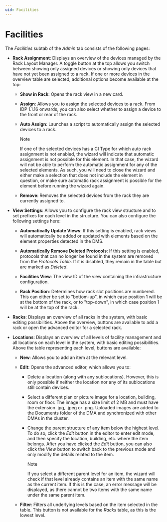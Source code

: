 ```yaml
---
uid: Facilities
---
```


# Facilities

The *Facilities* subtab of the *Admin* tab consists of the following pages:

- **Rack Assignment**: Displays an overview of the devices managed by the Rack Layout Manager. A toggle button at the top allows you switch between showing only assigned devices or showing only devices that have not yet been assigned to a rack. If one or more devices in the overview table are selected, additional options become available at the top:

  - **Show in Rack**: Opens the rack view in a new card.

  - **Assign**: Allows you to assign the selected devices to a rack. From IDP 1.1.16 onwards, you can also select whether to assign a device to the front or rear of the rack.

  - **Auto Assign**: Launches a script to automatically assign the selected devices to a rack.

    > [!NOTE]
    > If one of the selected devices has a CI Type for which auto rack assignment is not enabled, the wizard will indicate that automatic assignment is not possible for this element. In that case, the wizard will not be able to perform the automatic assignment for any of the selected elements. As such, you will need to close the wizard and either make a selection that does not include the element in question, or make sure automatic rack assignment is possible for the element before running the wizard again.

  - **Remove**: Removes the selected devices from the rack they are currently assigned to.

- **View Settings**: Allows you to configure the rack view structure and to set prefixes for each level in the structure. You can also configure the following settings here:

  - **Automatically Update Views**: If this setting is enabled, rack views will automatically be added or updated with elements based on the element properties detected in the DMS.

  - **Automatically Remove Deleted Protocols**: If this setting is enabled, protocols that can no longer be found in the system are removed from the *Protocols Table*. If it is disabled, they remain in the table but are marked as *Deleted*.

  - **Facilities View**: The view ID of the view containing the infrastructure configuration.

  - **Rack Position**: Determines how rack slot positions are numbered. This can either be set to "bottom-up", in which case position 1 will be at the bottom of the rack, or to "top-down", in which case position 1 will be at the top of the rack.

- **Racks**: Displays an overview of all racks in the system, with basic editing possibilities. Above the overview, buttons are available to add a rack or open the advanced editor for a selected rack.

- **Locations**: Displays an overview of all levels of facility management and all locations on each level in the system, with basic editing possibilities. Above the table representing each level, buttons are available:

  - **New**: Allows you to add an item at the relevant level.

  - **Edit**: Opens the advanced editor, which allows you to:

    - Delete a location (along with any sublocations). However, this is only possible if neither the location nor any of its sublocations still contain devices.

    - Select a different plan or picture image for a location, building, room or floor. The image has a size limit of 2 MB and must have the extension .jpg, .jpeg or .png. Uploaded images are added to the Documents folder of the DMA and synchronized with other DMAs in the cluster.

    - Change the parent structure of any item below the highest level. To do so, click the *Edit* button in the editor to enter edit mode, and then specify the location, building, etc. where the item belongs. After you have clicked the *Edit* button, you can also click the *View* button to switch back to the previous mode and only modify the details related to the item.

      > [!NOTE]
      > If you select a different parent level for an item, the wizard will check if that level already contains an item with the same name as the current item. If this is the case, an error message will be displayed, as there cannot be two items with the same name under the same parent item.

  - **Filter**: Filters all underlying levels based on the item selected in the table. This button is not available for the *Racks* table, as this is the lowest level.
